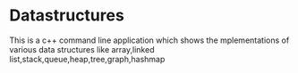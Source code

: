 # Datastructures


This is a c++ command line application which shows the mplementations of various data structures like array,linked list,stack,queue,heap,tree,graph,hashmap
